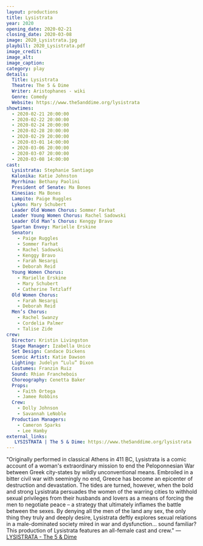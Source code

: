 ```yaml
---
layout: productions
title: Lysistrata
year: 2020
opening_date: 2020-02-21
closing_date: 2020-03-08
image: 2020_Lysistrata.jpg
playbill: 2020_Lysistrata.pdf
image_credit: 
image_alt:
image_caption:
category: play
details:
  Title: Lysistrata
  Theatre: The 5 & Dime
  Writer: Aristophanes - wiki
  Genre: Comedy
  Website: https://www.the5anddime.org/lysistrata
showtimes: 
  - 2020-02-21 20:00:00
  - 2020-02-22 20:00:00
  - 2020-02-24 20:00:00
  - 2020-02-28 20:00:00
  - 2020-02-29 20:00:00
  - 2020-03-01 14:00:00
  - 2020-03-06 20:00:00
  - 2020-03-07 20:00:00
  - 2020-03-08 14:00:00
cast:
  Lysistrata: Stephanie Santiago
  Kalonika: Katie Johnston
  Myrrhina: Bethany Paolini
  President of Senate: Ma Bones
  Kinesias: Ma Bones
  Lampito: Paige Ruggles
  Lykon: Mary Schubert
  Leader Old Women Chorus: Sommer Farhat
  Leader Young Women Chorus: Rachel Sadowski
  Leader Old Man’s Chorus: Kenggy Bravo
  Spartan Envoy: Marielle Erskine
  Senator: 
    - Paige Ruggles
    - Sommer Farhat
    - Rachel Sadowski
    - Kenggy Bravo
    - Farah Nesargi
    - Deborah Reid
  Young Women Chorus: 
    - Marielle Erskine
    - Mary Schubert
    - Catherine Tetzlaff
  Old Women Chorus: 
    - Farah Nesargi
    - Deborah Reid
  Men’s Chorus: 
    - Rachel Swanzy
    - Cordelia Palmer
    - Talise Zide
crew:
  Director: Kristin Livingston
  Stage Manager: Izabella Unice
  Set Design: Candace Dickens
  Scenic Artist: Katie Dawson
  Lighting: Judelyn “Lulu” Dixon
  Costumes: Franzin Ruiz
  Sound: Rhian Franchebois
  Choreography: Cenetta Baker
  Props: 
    - Faith Ortega
    - Jamee Robbins
  Crew: 
    - Dolly Johnson
    - Savannah LeNoble
  Production Managers: 
    - Cameron Sparks
    - Lee Hamby
external_links:
   LYSISTRATA | The 5 & Dime: https://www.the5anddime.org/lysistrata
---
```

"Originally performed in classical Athens in 411 BC, Lysistrata is a comic account of a woman's extraordinary mission to end the Peloponnesian War between Greek city-states by wildly unconventional means. Embroiled in a bitter civil war with seemingly no end, Greece has become an epicenter of destruction and devastation. The tides are turned, however, when the bold and strong Lysistrata persuades the women of the warring cities to withhold sexual privileges from their husbands and lovers as a means of forcing the men to negotiate peace – a strategy that ultimately inflames the battle between the sexes. By denying all the men of the land any sex, the only thing they truly and deeply desire, Lysistrata deftly explores sexual relations in a male-dominated society mired in war and dysfunction… sound familiar? This production of Lysistrata features an all-female cast and crew." — [LYSISTRATA - The 5 & Dime](https://www.the5anddime.org/lysistrata)
